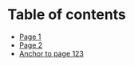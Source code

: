 # Table of contents

* [Page 1](README.md)
* [Page 2](page-2.md)
* [Anchor to page 123](page-2.md#page-heading)
